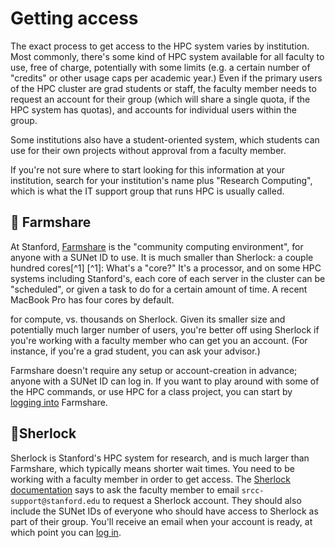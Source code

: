 # Getting access

The exact process to get access to the HPC system varies by institution. Most commonly, there's some kind of HPC system available for all faculty to use, free of charge, potentially with some limits (e.g. a certain number of "credits" or other usage caps per academic year.) Even if the primary users of the HPC cluster are grad students or staff, the faculty member needs to request an account for their group (which will share a single quota, if the HPC system has quotas), and accounts for individual users within the group.

Some institutions also have a student-oriented system, which students can use for their own projects without approval from a faculty member.

If you're not sure where to start looking for this information at your institution, search for your institution's name plus "Research Computing", which is what the IT support group that runs HPC is usually called.

## 🌲 Farmshare
At Stanford, [Farmshare](https://web.stanford.edu/group/farmshare/cgi-bin/wiki/index.php/User_Guide) is the "community computing environment", for anyone with a SUNet ID to use. It is much smaller than Sherlock: a couple hundred cores[^1] [^1]: What's a "core?" It's a processor, and on some HPC systems including Stanford's, each core of each server in the cluster can be "scheduled", or given a task to do for a certain amount of time. A recent MacBook Pro has four cores by default. 

for compute, vs. thousands on Sherlock. Given its smaller size and potentially much larger number of users, you're better off using Sherlock if you're working with a faculty member who can get you an account. (For instance, if you're a grad student, you can ask your advisor.)

Farmshare doesn't require any setup or account-creation in advance; anyone with a SUNet ID can log in. If you want to play around with some of the HPC commands, or use HPC for a class project, you can start by [logging into](logging-in) Farmshare.

## 🌲Sherlock
Sherlock is Stanford's HPC system for research, and is much larger than Farmshare, which typically means shorter wait times. You need to be working with a faculty member in order to get access. The [Sherlock documentation](https://www.sherlock.stanford.edu/docs/getting-started/?h=sherlock+request+accou) says to ask the faculty member to email `srcc-support@stanford.edu` to request a Sherlock account. They should also include the SUNet IDs of everyone who should have access to Sherlock as part of their group. You'll receive an email when your account is ready, at which point you can [log in](logging-in).
